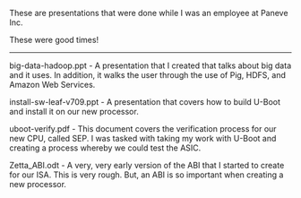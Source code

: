 
These are presentations that were done while I was an employee at Paneve Inc.

These were good times!

------------------

big-data-hadoop.ppt - A presentation that I created that talks about big data and it uses.
		      In addition, it walks the user through the use of Pig, HDFS, and Amazon Web Services.

install-sw-leaf-v709.ppt - A presentation that covers how to build U-Boot and install it on our new processor.

uboot-verify.pdf - This document covers the verification process for our new CPU, called SEP.
		   I was tasked with taking my work with U-Boot and creating a process whereby
		   we could test the ASIC.

Zetta_ABI.odt	- A very, very early version of the ABI that I started to create for our ISA. This is very rough. But, an ABI is so important when creating a new processor.



